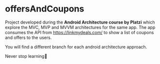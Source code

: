 # offersAndCoupons

Project developed during the **Android Architecture course by Platzi** which explore the MVC, MVP and MVVM architectures for the same app. The app consumes the API from https://linkmydeals.com/ to show a list of coupons and offers to the users.

You will find a different branch for each android architecture approach. 

Never stop learning:green_heart:
